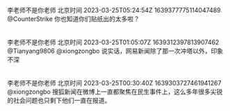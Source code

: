李老师不是你老师 北京时间 2023-03-25T05:24:54Z 1639377775114047489<br>@CounterStrike 你也知道你们贴纸出的太多啦？<br><br><br>李老师不是你老师 北京时间 2023-03-25T01:05:07Z 1639312397813907462<br>@Tianyang9806 @xiongzongbo 说实话，网易新闻除了那一次冲塔以外，印象不深<br><br><br>李老师不是你老师 北京时间 2023-03-25T00:30:40Z 1639303727461941267<br>@xiongzongbo 搜狐新闻在微博上一直都聚焦在民生事件上，这么多年很多尖锐的社会问题也只剩下他们一直在报道。<br><br><br>